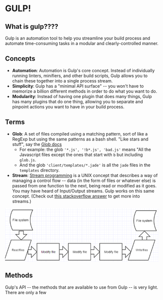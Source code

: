 # GULP!

## What is gulp????

Gulp is an automation tool to help you streamline your build process and automate time-consuming tasks in a modular and clearly-controlled manner.

## Concepts

- **Automation**: Automation is Gulp's core concept. Instead of individually running linters, minifiers, and other build scripts, Gulp allows you to chain these together into a single process stream.
- **Simplicity**: Gulp has a "minimal API surface" -- you won't have to memorize a billion different methods in order to do what you want to do.
- **Modularity**: Instead of having one plugin that does many things, Gulp has many plugins that do one thing, allowing you to separate and pinpoint actions you want to have in your build process.

## Terms

- **Glob**: A set of files compiled using a matching pattern, sort of like a RegExp but using the same patterns as a bash shell. "Like stars and stuff", say the [Glob docs](https://github.com/isaacs/node-glob) 
  - For example: the glob `'*.js', '!b*.js', 'bad.js'` means "All the Javascript files except the ones that start with `b` but including `glob.js`. 
  - And the glob `'client/templates/*.jade'` is all the `jade` files in the `templates` directory.
- **Stream**: [Stream programming](https://en.wikipedia.org/wiki/Stream_processing) is a UNIX concept that describes a way of managing a control flow -- data (in the form of files or whatever else) is passed from one function to the next, being read or modified as it goes. You may have heard of Input/Output streams. Gulp works on this same concept. (Check out [this stackoverflow answer](http://stackoverflow.com/questions/1216380/what-is-a-stream) to get more into streams.)

![Sample Pipe](/assets/io.png)

## Methods

Gulp's API -- the methods that are available to use from Gulp -- is very light. There are only a few 